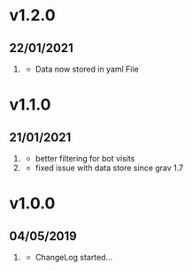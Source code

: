# v1.2.0
##  22/01/2021

1. [](#new)
    * Data now stored in yaml File

# v1.1.0
##  21/01/2021

1. [](#new)
    * better filtering for bot visits
2. [](#bugfix)
    * fixed issue with data store since grav 1.7

# v1.0.0
##  04/05/2019

1. [](#new)
    * ChangeLog started...

